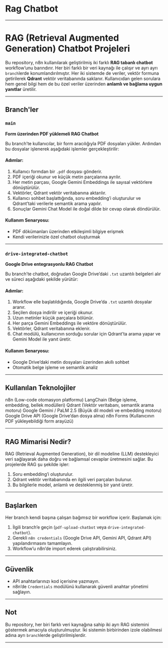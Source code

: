 # Rag Chatbot 
---
#  RAG (Retrieval Augmented Generation) Chatbot Projeleri

Bu repository, n8n kullanılarak geliştirilmiş iki farklı **RAG tabanlı chatbot** workflow’unu barındırır. Her biri farklı bir veri kaynağı ile çalışır ve ayrı ayrı `branch`lerde konumlandırılmıştır. Her iki sistemde de veriler, vektör formuna getirilerek **Qdrant** vektör veritabanında saklanır. Kullanıcıdan gelen sorulara hem genel bilgi hem de bu özel veriler üzerinden **anlamlı ve bağlama uygun yanıtlar** üretilir.

---
##  Branch'ler

###  `main`  
**Form üzerinden PDF yüklemeli RAG Chatbot**

Bu branch’te kullanıcılar, bir form aracılığıyla PDF dosyaları yükler. Ardından bu dosyalar işlenerek aşağıdaki işlemler gerçekleştirilir:

#### Adımlar:
1. Kullanıcı formdan bir `.pdf` dosyası gönderir.
2. PDF içeriği okunur ve küçük metin parçalarına ayrılır.
3. Her metin parçası, Google Gemini Embeddings ile sayısal vektörlere dönüştürülür.
4. Vektörler, Qdrant vektör veritabanına aktarılır.
5. Kullanıcı sohbet başlattığında, soru embedding’i oluşturulur ve Qdrant’taki verilerle semantik arama yapılır.
6. Sonuçlar Gemini Chat Model ile doğal dilde bir cevap olarak döndürülür.

#### Kullanım Senaryosu:
- PDF dökümanları üzerinden etkileşimli bilgiye erişmek
- Kendi verilerinizle özel chatbot oluşturmak

---
###  `drive-integrated-chatbot`  
**Google Drive entegrasyonlu RAG Chatbot**

Bu branch’te chatbot, doğrudan Google Drive’daki `.txt` uzantılı belgeleri alır ve süreci aşağıdaki şekilde yürütür:

#### Adımlar:
1. Workflow elle başlatıldığında, Google Drive’da `.txt` uzantılı dosyalar aranır.
2. Seçilen dosya indirilir ve içeriği okunur.
3. Uzun metinler küçük parçalara bölünür.
4. Her parça Gemini Embeddings ile vektöre dönüştürülür.
5. Vektörler, Qdrant veritabanına eklenir.
6. Chat modülü, kullanıcının sorduğu sorular için Qdrant’ta arama yapar ve Gemini Model ile yanıt üretir.

#### Kullanım Senaryosu:
- Google Drive’daki metin dosyaları üzerinden akıllı sohbet
- Otomatik belge işleme ve semantik analiz

---
##  Kullanılan Teknolojiler
n8n (Low-code otomasyon platformu)
LangChain (Belge işleme, embedding, bellek modülleri)
Qdrant (Vektör veritabanı, semantik arama motoru)
Google Gemini / PaLM 2.5 (Büyük dil modeli ve embedding motoru)
Google Drive API (Google Drive’dan dosya alma)
n8n Forms (Kullanıcının PDF yükleyebildiği form arayüzü)


---
##  RAG Mimarisi Nedir?

RAG (Retrieval Augmented Generation), bir dil modeline (LLM) destekleyici veri sağlayarak daha doğru ve bağlamsal cevaplar üretmesini sağlar. Bu projelerde RAG şu şekilde işler:

1. Soru embedding’i oluşturulur.
2. Qdrant vektör veritabanında en ilgili veri parçaları bulunur.
3. Bu bilgilerle model, anlamlı ve desteklenmiş bir yanıt üretir.

---
##  Başlarken

Her branch kendi başına çalışan bağımsız bir workflow içerir. Başlamak için:

1. İlgili branch’e geçin (`pdf-upload-chatbot` veya `drive-integrated-chatbot`).
2. Gerekli `n8n credentials` (Google Drive API, Gemini API, Qdrant API) yapılandırmasını tamamlayın.
3. Workflow’u n8n’de import ederek çalıştırabilirsiniz.

---
##  Güvenlik

- API anahtarlarınızı kod içerisine yazmayın.
- n8n’de `Credentials` modülünü kullanarak güvenli anahtar yönetimi sağlayın.

---
##  Not

Bu repository, her biri farklı veri kaynağına sahip iki ayrı RAG sistemini göstermek amacıyla oluşturulmuştur. İki sistemin birbirinden izole olabilmesi adına ayrı `branch`lerde geliştirilmişlerdir.

---

